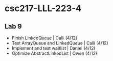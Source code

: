 # csc217-LLL-223-4
## Lab 9
* Finish LinkedQueue | Calli (4/12)
* Test ArrayQueue and LinkedQueue | Calli (4/12)
* Implement and test waitlist | Daniel (4/12)
* Optimize AbstractLinkedList | Owen (4/12)
